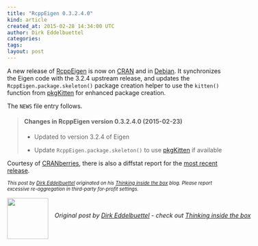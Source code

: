 ```yaml
---
title: "RcppEigen 0.3.2.4.0"
kind: article
created_at: 2015-02-28 14:34:00 UTC
author: Dirk Eddelbuettel
categories: 
tags: 
layout: post
---
```

<p>A new release of <a href="http://cran.r-project.org/package=RcppEigen">RcppEigen</a> is now on <a href="http://cran.r-project.org">CRAN</a> and in <a href="http://www.debian.org">Debian</a>. It synchronizes the Eigen code with the 3.2.4 upstream release, and updates the <code>RcppEigen.package.skeleton()</code> package creation helper to use the <code>kitten()</code> function from <a href="http://dirk.eddelbuettel.com/code/pkgkitten.html">pkgKitten</a> for enhanced package creation.</p>
<p>The <code>NEWS</code> file entry follows.</p>
<blockquote>
<h4>
Changes in RcppEigen version 0.3.2.4.0 (2015-02-23)
</h4>
<ul>
  <li><p> 
Updated to version 3.2.4 of Eigen
</p> </li>
  <li><p> 
Update <code>RcppEigen.package.skeleton()</code> to use <a href="http://CRAN.R-project.org/package=pkgKitten"><span class="pkg">pkgKitten</span></a> if available
</p> </li>
</ul>
</blockquote>

<p>Courtesy of <a href="http://dirk.eddelbuettel.com/cranberries/">CRANberries</a>, there is also a diffstat report for the <a href="http://dirk.eddelbuettel.com/cranberries/2015/02/27#RcppEigen_0.3.2.4.0">most recent release</a>.</p>
<p style="font-size:80%; font-style:italic;">
This post by <a href="http://dirk.eddelbuettel.com">Dirk Eddelbuettel</a> originated on his <a href="http://dirk.eddelbuettel.com/blog/">Thinking inside the box</a> blog. Please report excessive re-aggregation in third-party for-profit settings.
<p><div class="author">
  <img src="" style="width: 96px; height: 96;">
  <span style="position: absolute; padding: 32px 15px;">
    <i>Original post by <a href="http://twitter.com/">Dirk Eddelbuettel</a> - check out <a href="http://dirk.eddelbuettel.com/blog">Thinking inside the box   </a></i>
  </span>
</div>
